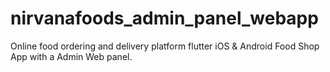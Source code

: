 # nirvanafoods_admin_panel_webapp

Online food ordering and delivery platform flutter iOS & Android Food Shop App with a Admin Web panel.


